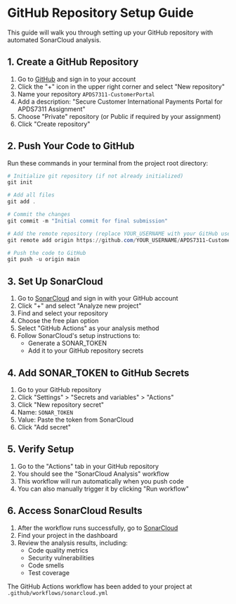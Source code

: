 <!-- filepath: c:\Users\eliiz\Desktop\Learning\CustomerPortal\GITHUB_SETUP.md -->
# GitHub Repository Setup Guide

This guide will walk you through setting up your GitHub repository with automated SonarCloud analysis.

## 1. Create a GitHub Repository

1. Go to [GitHub](https://github.com) and sign in to your account
2. Click the "+" icon in the upper right corner and select "New repository"
3. Name your repository `APDS7311-CustomerPortal`
4. Add a description: "Secure Customer International Payments Portal for APDS7311 Assignment"
5. Choose "Private" repository (or Public if required by your assignment)
6. Click "Create repository"

## 2. Push Your Code to GitHub

Run these commands in your terminal from the project root directory:

```powershell
# Initialize git repository (if not already initialized)
git init

# Add all files
git add .

# Commit the changes
git commit -m "Initial commit for final submission"

# Add the remote repository (replace YOUR_USERNAME with your GitHub username)
git remote add origin https://github.com/YOUR_USERNAME/APDS7311-CustomerPortal.git

# Push the code to GitHub
git push -u origin main
```

## 3. Set Up SonarCloud

1. Go to [SonarCloud](https://sonarcloud.io/) and sign in with your GitHub account
2. Click "+" and select "Analyze new project"
3. Find and select your repository
4. Choose the free plan option
5. Select "GitHub Actions" as your analysis method
6. Follow SonarCloud's setup instructions to:
   - Generate a SONAR_TOKEN
   - Add it to your GitHub repository secrets

## 4. Add SONAR_TOKEN to GitHub Secrets

1. Go to your GitHub repository
2. Click "Settings" > "Secrets and variables" > "Actions"
3. Click "New repository secret"
4. Name: `SONAR_TOKEN`
5. Value: Paste the token from SonarCloud
6. Click "Add secret"

## 5. Verify Setup

1. Go to the "Actions" tab in your GitHub repository
2. You should see the "SonarCloud Analysis" workflow
3. This workflow will run automatically when you push code
4. You can also manually trigger it by clicking "Run workflow"

## 6. Access SonarCloud Results

1. After the workflow runs successfully, go to [SonarCloud](https://sonarcloud.io/)
2. Find your project in the dashboard
3. Review the analysis results, including:
   - Code quality metrics
   - Security vulnerabilities
   - Code smells
   - Test coverage

The GitHub Actions workflow has been added to your project at `.github/workflows/sonarcloud.yml`
